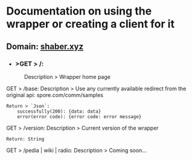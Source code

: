 # Documentation on using the wrapper or creating a client for it

## Domain: [shaber.xyz](https://shaber.xyz/)

<ul class="nestedList home">
    <li><h3>>GET > /:</h3>
        <ul>
             Description > Wrapper home page
        </ul>
    </li>    
</ul>

GET > /base:
	Description > Use any currently available redirect from the original api: spore.com/comm/samples

	Return > `Json`:
		successfully(200): {data: data}
		error(error code): {error code: error message}

GET > /version:
	Description > Current version of the wrapper

	Return: String

GET > /pedia | wiki | radio:
	Description > Coming soon...		
